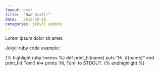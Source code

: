 ```yaml
---
layout: post
title:  "Nwe Draft!"
date:   2016-10-18
categories: jekyll update
---
```


Lorem ipsum dolor sit amet.

Jekyll ruby code example:

{% highlight ruby linenos %}
def print_hi(name)
  puts "Hi, #{name}"
end
print_hi('Tom')
#=> prints 'Hi, Tom' to STDOUT.
{% endhighlight %}

